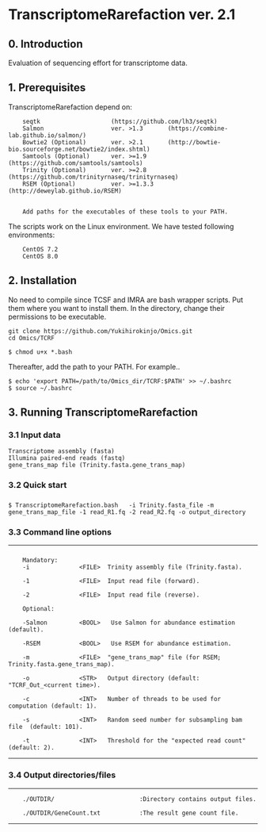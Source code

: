 #   TranscriptomeRarefaction ver. 2.1


## 0. Introduction

Evaluation of sequencing effort for transcriptome data.

## 1. Prerequisites

TranscriptomeRarefaction depend on:


        seqtk                    (https://github.com/lh3/seqtk)
        Salmon                   ver. >1.3       (https://combine-lab.github.io/salmon/)
        Bowtie2 (Optional)       ver. >2.1       (http://bowtie-bio.sourceforge.net/bowtie2/index.shtml)
        Samtools (Optional)      ver. >=1.9      (https://github.com/samtools/samtools)
        Trinity (Optional)       ver. >=2.8      (https://github.com/trinityrnaseq/trinityrnaseq)
        RSEM (Optional)          ver. >=1.3.3      (http://deweylab.github.io/RSEM)


        Add paths for the executables of these tools to your PATH.

The scripts work on the Linux environment. We have tested following environments:

        CentOS 7.2
        CentOS 8.0



## 2. Installation
No need to compile since TCSF and IMRA are bash wrapper scripts. Put them where you want to install them.
In the directory, change their permissions to be executable.

```
git clone https://github.com/Yukihirokinjo/Omics.git
cd Omics/TCRF

$ chmod u+x *.bash
```

Thereafter, add the path to your PATH.
For example..
```
$ echo 'export PATH=/path/to/Omics_dir/TCRF:$PATH' >> ~/.bashrc
$ source ~/.bashrc
```


## 3. Running TranscriptomeRarefaction

### 3.1 Input data
```
Transcriptome assembly (fasta)
Illumina paired-end reads (fastq)
gene_trans_map file (Trinity.fasta.gene_trans_map)
```


### 3.2 Quick start

##### 
```
$ TranscriptomeRarefaction.bash   -i Trinity.fasta_file -m gene_trans_map_file -1 read_R1.fq -2 read_R2.fq -o output_directory 
```



### 3.3 Command line options
--------------------------------------------------------------------------------
##### 

        Mandatory:
        -i              <FILE>  Trinity assembly file (Trinity.fasta).

        -1              <FILE>  Input read file (forward).

        -2              <FILE>  Input read file (reverse).

        Optional:

        -Salmon         <BOOL>   Use Salmon for abundance estimation (default).

        -RSEM           <BOOL>   Use RSEM for abundance estimation.

        -m              <FILE>  "gene_trans_map" file (for RSEM; Trinity.fasta.gene_trans_map). 

        -o              <STR>   Output directory (default: "TCRF_Out_<current time>).

        -c              <INT>   Number of threads to be used for computation (default: 1).

        -s              <INT>   Random seed number for subsampling bam file  (default: 101).

        -t              <INT>   Threshold for the "expected read count" (default: 2).


--------------------------------------------------------------------------------

### 3.4 Output directories/files
--------------------------------------------------------------------------------
        ./OUTDIR/                        :Directory contains output files.

        ./OUTDIR/GeneCount.txt           :The result gene count file.

--------------------------------------------------------------------------------



